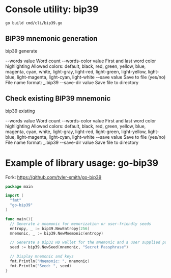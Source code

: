 # Console utility: bip39
    go build cmd/cli/bip39.go

## BIP39 mnemonic generation
  bip39 generate

  --words value         Word count
  --words-color value   First and last word color highlighting
                        Allowed colors: default, black, red, green, yellow, blue, magenta, cyan, white,
                        light-gray, light-red, light-green, light-yellow, light-blue, light-magenta, light-cyan, light-white
  --save value          Save to file (yes/no)
                        File name format: <Argon2 Hash>_<Timestamp UnixNano>.bip39
  --save-dir value      Save file to directory


## Check existing BIP39 mnemonic
  bip39 existing

  --words value         Word count
  --words-color value   First and last word color highlighting
                        Allowed colors: default, black, red, green, yellow, blue, magenta, cyan, white,
                        light-gray, light-red, light-green, light-yellow, light-blue, light-magenta, light-cyan, light-white
  --save value          Save to file (yes/no)
                        File name format: <Argon2 Hash>_<Timestamp UnixNano>.bip39
  --save-dir value      Save file to directory

# Example of library usage: go-bip39

Fork: https://github.com/tyler-smith/go-bip39

```go
package main

import (
  "fmt"
  "go-bip39"
)

func main(){
  // Generate a mnemonic for memorization or user-friendly seeds
  entropy, _ := bip39.NewEntropy(256)
  mnemonic, _ := bip39.NewMnemonic(entropy)

  // Generate a Bip32 HD wallet for the mnemonic and a user supplied password
  seed := bip39.NewSeed(mnemonic, "Secret Passphrase")

  // Display mnemonic and keys
  fmt.Println("Mnemonic: ", mnemonic)
  fmt.Println("Seed: ", seed)
}
```
